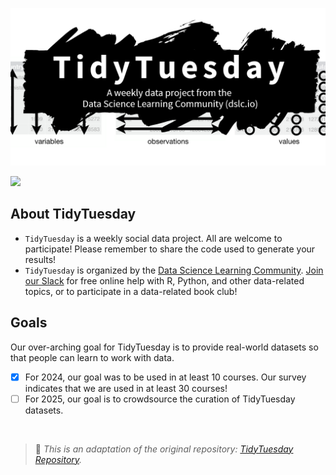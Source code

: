 ![Logo for the TidyTuesday project, represented by the word TidyTuesday over a messy splash of black paint](images/tt_logo.png)


<a href="https://tidytuesday.streamlit.app/" target="_parent"><img src="https://static.streamlit.io/badges/streamlit_badge_black_white.svg"/></a> 




## About TidyTuesday

- `TidyTuesday` is a weekly social data project. All are welcome to participate! Please remember to share the code used to generate your results!
- `TidyTuesday` is organized by the [Data Science Learning Community](https://dslc.io). [Join our Slack](https://dslc.io/join) for free online help with R, Python, and other data-related topics, or to participate in a data-related book club!

## Goals

Our over-arching goal for TidyTuesday is to provide real-world datasets so that people can learn to work with data.

- [x] For 2024, our goal was to be used in at least 10 courses. Our survey indicates that we are used in at least 30 courses!
- [ ] For 2025, our goal is to crowdsource the curation of TidyTuesday datasets.
  
<br>

> 🔗 *This is an adaptation of the original repository:  [TidyTuesday Repository](https://github.com/rfordatascience/tidytuesday/blob/main/README.md?plain=1).*
        